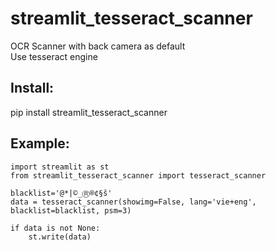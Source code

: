 # streamlit_tesseract_scanner
OCR Scanner with back camera as default  
Use tesseract engine

## Install:
pip install streamlit_tesseract_scanner  

## Example:
````
import streamlit as st  
from streamlit_tesseract_scanner import tesseract_scanner

blacklist='@*|©_Ⓡ®¢§š'  
data = tesseract_scanner(showimg=False, lang='vie+eng', blacklist=blacklist, psm=3)  

if data is not None:  
    st.write(data)
````

